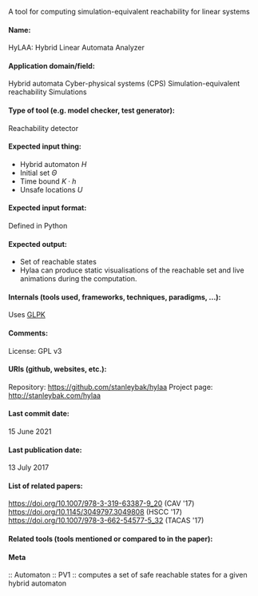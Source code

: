 A tool for computing simulation-equivalent reachability for linear systems

#### Name:
HyLAA: Hybrid Linear Automata Analyzer

#### Application domain/field:
Hybrid automata
Cyber-physical systems (CPS)
Simulation-equivalent reachability
Simulations

#### Type of tool (e.g. model checker, test generator):
Reachability detector

#### Expected input thing:
- Hybrid automaton $H$
- Initial set $\Theta$
- Time bound $K \cdot h$
- Unsafe locations $U$

#### Expected input format:
Defined in Python

#### Expected output:
- Set of reachable states
- Hylaa can produce static visualisations of the reachable set and live animations during the computation.

#### Internals (tools used, frameworks, techniques, paradigms, ...):
Uses [GLPK](Libraries/GLPK.md)

#### Comments:
License: GPL v3

#### URIs (github, websites, etc.):
Repository: https://github.com/stanleybak/hylaa
Project page: http://stanleybak.com/hylaa

#### Last commit date:
15 June 2021

#### Last publication date:
13 July 2017

#### List of related papers:
https://doi.org/10.1007/978-3-319-63387-9_20 (CAV '17)
https://doi.org/10.1145/3049797.3049808 (HSCC '17)
https://doi.org/10.1007/978-3-662-54577-5_32 (TACAS '17)

#### Related tools (tools mentioned or compared to in the paper):

#### Meta
:: Automaton
:: PV1 :: computes a set of safe reachable states for a given hybrid automaton
